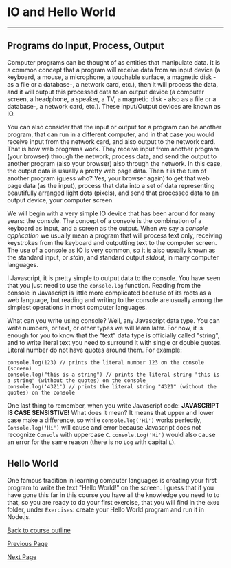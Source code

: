 # IO and Hello World

---

## Programs do Input, Process, Output

Computer programs can be thought of as entities that manipulate data. It is a common concept that a program will receive data from an input device (a keyboard, a mouse, a microphone, a touchable surface, a magnetic disk - as a file or a database-, a network card, etc.), then it will process the data, and it will output this processed data to an output device (a computer screen, a headphone, a speaker, a TV, a magnetic disk - also as a file or a database-, a network card, etc.). These Input/Output devices are known as IO.

You can also consider that the input or output for a program can be another program, that can run in a different computer, and in that case you would receive input from the network card, and also output to the network card. That is how web programs work. They receive input from another program (your browser) through the network, process data, and send the output to another program (also your browser) also through the network. In this case, the output data is usually a pretty web page data. Then it is the turn of another program (guess who? Yes, your browser again) to get that web page data (as the input), process that data into a set of data representing beautifully arranged light dots (pixels), and send that processed data to an output device, your computer screen.

We will begin with a very simple IO device that has been around for many years: the console. The concept of a console is the combination of a keyboard as input, and a screen as the output. When we say a _console application_ we usually mean a program that will process text only, receiving keystrokes from the keyboard and outputting text to the computer screen. The use of a console as IO is very common, so it is also usually known as the standard input, or _stdin_, and standard output _stdout_, in many computer languages.

I Javascript, it is pretty simple to output data to the console. You have seen that you just need to use the `console.log` function. Reading from the console in Javascript is little more complicated because of its roots as a web language, but reading and writing to the console are usually among the simplest operations in most computer languages.

What can you write using console? Well, any Javascript data type. You can write numbers, or text, or other types we will learn later. For now, it is enough for you to know that the "text" data type is officially called "string", and to write literal text you need to surround it with single or double quotes. Literal number do not have quotes around them. For example:

```
console.log(123) // prints the literal number 123 on the console (screen)
console.log("this is a string") // prints the literal string "this is a string" (without the quotes) on the console
console.log('4321') // prints the literal string "4321" (without the quotes) on the console
```

One last thing to remember, when you write Javascript code: **JAVASCRIPT IS CASE SENSISTIVE!** What does it mean? It means that upper and lower case make a difference, so while `console.log('Hi')` works perfectly, `Console.log('Hi')` will cause and error because Javascript does not recognize `Console` with uppercase `C`. `console.Log('Hi')` would also cause an error for the same reason (there is no `Log` with capital `L`).

## Hello World

One famous tradition in learning computer languages is creating your first program to write the text "Hello World!" on the screen. I guess that if you have gone this far in this course you have all the knowledge you need to to that, so you are ready to do your first exercise, that you will find in the `ex01` folder, under `Exercises`: create your Hello World program and run it in Node.js.

[Back to course outline](https://github.com/mbarsott/LearnProgrammingWithJavascript/blob/master/README.md#learn-programming-with-javascript)

[Previous Page](https://github.com/mbarsott/LearnProgrammingWithJavascript/blob/master/05_CodeComments.md#code-comments)

[Next Page](https://github.com/mbarsott/LearnProgrammingWithJavascript/blob/master/README.md#learn-programming-with-javascript)
